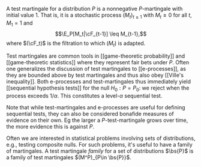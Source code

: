 A test martingale for a distribution $P$ is a nonnegative $P$-martingale with initial value 1. That is, it is a stochastic process $(M_t)_{t\geq 1}$ with $M_t\geq 0$ for all $t$, $M_1 = 1$ and 
$$\E_P[M_t|\cF_{t-1}] \leq M_{t-1},$$ where $(\cF_t)$ is the filtration to which $(M_t)$ is adapted. 

Test martingales are common tools in [[game-theoretic probability]] and [[game-theoretic statistics]] where they represent fair bets under $P$. Often one generalizes the discussion of test martingales to [[e-processes]], as they are bounded above by test martingales and thus also obey [[Ville's inequality]].  Both e-processes and test-martingales thus immediately yield [[sequential hypothesis tests]] for the null $H_0: P = P_0$: we reject when the process exceeds $1/\alpha$. This constitutes a level-$\alpha$ sequential test. 

Note that while test-martingales and e-processes are useful for defining sequential tests, they can also be considered bonafide measures of evidence on their own. Eg the larger a $P$-test-martingale grows over time, the more evidence this is against $P$. 

Often we are interested in statistical problems involving sets of distributions, e.g., testing composite nulls. For such problems, it's useful to have a family of martingales. A test martingale _family_ for a set of distributions $\bs{P}$ is a family of test martingales $(M^P)_{P\in \bs{P}}$. 



